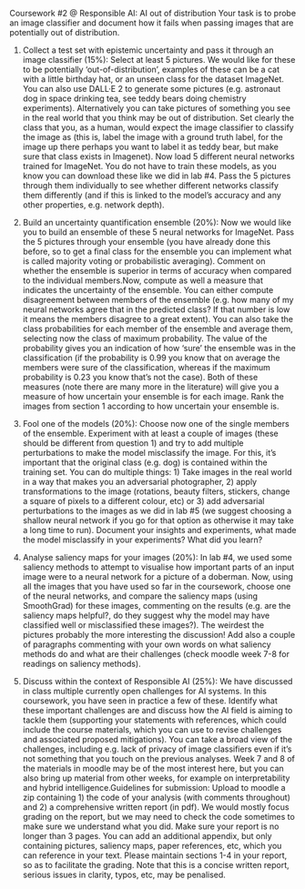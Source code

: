 Coursework #2 @ Responsible AI:
AI out of distribution
Your task is to probe an image classifier and document how it fails when passing
images that are potentially out of distribution.

1. Collect a test set with epistemic uncertainty and pass it through an image
classifier (15%): Select at least 5 pictures. We would like for these to be
potentially ‘out-of-distribution’, examples of these can be a cat with a little
birthday hat, or an unseen class for the dataset ImageNet. You can also use
DALL·E 2 to generate some pictures (e.g. astronaut dog in space drinking tea,
see teddy bears doing chemistry experiments). Alternatively you can take
pictures of something you see in the real world that you think may be out of
distribution. Set clearly the class that you, as a human, would expect the
image classifier to classify the image as (this is, label the image with a ground
truth label, for the image up there perhaps you want to label it as teddy bear,
but make sure that class exists in Imagenet). Now load 5 different neural
networks trained for ImageNet. You do not have to train these models, as you
know you can download these like we did in lab #4. Pass the 5 pictures
through them individually to see whether different networks classify them
differently (and if this is linked to the model’s accuracy and any other
properties, e.g. network depth).

2. Build an uncertainty quantification ensemble (20%): Now we would like you to
build an ensemble of these 5 neural networks for ImageNet. Pass the 5
pictures through your ensemble (you have already done this before, so to get
a final class for the ensemble you can implement what is called majority
voting or probabilistic averaging). Comment on whether the ensemble is
superior in terms of accuracy when compared to the individual members.Now, compute as well a measure that indicates the uncertainty of the
ensemble. You can either compute disagreement between members of the
ensemble (e.g. how many of my neural networks agree that in the predicted
class? If that number is low it means the members disagree to a great extent).
You can also take the class probabilities for each member of the ensemble
and average them, selecting now the class of maximum probability. The value
of the probability gives you an indication of how ‘sure’ the ensemble was in
the classification (if the probability is 0.99 you know that on average the
members were sure of the classification, whereas if the maximum probability
is 0.23 you know that’s not the case). Both of these measures (note there are
many more in the literature) will give you a measure of how uncertain your
ensemble is for each image. Rank the images from section 1 according to how
uncertain your ensemble is.

3. Fool one of the models (20%): Choose now one of the single members of the
ensemble. Experiment with at least a couple of images (these should be
different from question 1) and try to add multiple perturbations to make the
model misclassify the image. For this, it’s important that the original class
(e.g. dog) is contained within the training set. You can do multiple things: 1)
Take images in the real world in a way that makes you an adversarial
photographer, 2) apply transformations to the image (rotations, beauty filters,
stickers, change a square of pixels to a different colour, etc) or 3) add
adversarial perturbations to the images as we did in lab #5 (we suggest
choosing a shallow neural network if you go for that option as otherwise it
may take a long time to run). Document your insights and experiments, what
made the model misclassify in your experiments? What did you learn?

4. Analyse saliency maps for your images (20%): In lab #4, we used some
saliency methods to attempt to visualise how important parts of an input
image were to a neural network for a picture of a doberman. Now, using all
the images that you have used so far in the coursework, choose one of the
neural networks, and compare the saliency maps (using SmoothGrad) for these
images, commenting on the results (e.g. are the saliency maps helpful?, do
they suggest why the model may have classified well or misclassified these
images?). The weirdest the pictures probably the more interesting the
discussion! Add also a couple of paragraphs commenting with your own words
on what saliency methods do and what are their challenges (check moodle
week 7-8 for readings on saliency methods).

5. Discuss within the context of Responsible AI (25%): We have discussed in
class multiple currently open challenges for AI systems. In this coursework,
you have seen in practice a few of these. Identify what these important
challenges are and discuss how the AI field is aiming to tackle them
(supporting your statements with references, which could include the course
materials, which you can use to revise challenges and associated proposed
mitigations). You can take a broad view of the challenges, including e.g. lack
of privacy of image classifiers even if it’s not something that you touch on the
previous analyses. Week 7 and 8 of the materials in moodle may be of the
most interest here, but you can also bring up material from other weeks, for
example on interpretability and hybrid intelligence.Guidelines for submission: Upload to moodle a zip containing 1) the code of your
analysis (with comments throughout) and 2) a comprehensive written report (in pdf).
We would mostly focus grading on the report, but we may need to check the code
sometimes to make sure we understand what you did. Make sure your report is no
longer than 3 pages. You can add an additional appendix, but only containing
pictures, saliency maps, paper references, etc, which you can reference in your text.
Please maintain sections 1-4 in your report, so as to facilitate the grading. Note that
this is a concise written report, serious issues in clarity, typos, etc, may be penalised.
